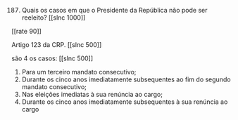 187. Quais os casos em que o Presidente da República não pode ser reeleito?
[[slnc 1000]]

[[rate 90]]


Artigo 123 da CRP.
[[slnc 500]]

são 4 os casos:
[[slnc 500]]

1) Para um terceiro mandato consecutivo;
2) Durante os cinco anos imediatamente subsequentes ao fim do segundo mandato consecutivo;
3) Nas eleições imediatas à sua renúncia ao cargo;
4) Durante os cinco anos imediatamente subsequentes à sua renúncia ao cargo
